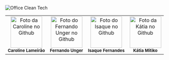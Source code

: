 ![Office Clean Tech](https://i.ibb.co/C0Pw6cp/oct.png)


<table>
  <tr>
    <td align="center">
      <a href="https://github.com/carolinelameirao/">
        <img src="https://avatars.githubusercontent.com/carolinelameirao" width="100px;" alt="Foto da Caroline no Github "/><br>
             </a>
        <sub>
          <b>Caroline Lameirão</b>
        </sub>
    </td>
    <td align="center">
      <a href="https://github.com/fernandounger/">
        <img src="https://avatars.githubusercontent.com/fernandounger" width="100px;" alt="Foto do Fernando Unger no Github"/><br>
          </a>
        <sub>
          <b>Fernando Unger</b>
        </sub>
    </td>
    <td align="center">
      <a href="https://github.com/Isaque-Fernandes/">
        <img src="https://avatars.githubusercontent.com/Isaque-Fernandes" width="100px;" alt="Foto do Isaque no Github"/><br>
             </a>
        <sub>
          <b>Isaque Fernandes</b>
        </sub>
    </td>
   <td align="center">
      <a href="https://github.com/kmitiko/">
       <img src="https://avatars.githubusercontent.com/kmitiko" width="100px;" alt="Foto da Kátia no Github"/><br>
        </a>
        <sub>
          <b>Kátia Mitiko</b>
        </sub>
    </td>
  </tr>
</table>
